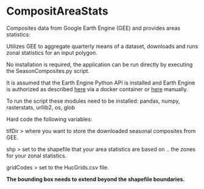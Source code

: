 # CompositAreaStats
Composites data from Google Earth Engine (GEE) and provides areas statistics:

Utilizes GEE to aggregate quarterly means of a dataset, downloads and runs zonal statistics for an input polygon.

No installation is required, the application can be run directly by executing the SeasonComposites.py script.

It is assumed that the Earth Engine Python API is installed and Earth Engine is authorized as described [here](https://developers.google.com/earth-engine/python_install) via a docker container or [here](https://developers.google.com/earth-engine/python_install_manual) manually.

To run the script these modules need to be installed:
pandas, numpy, rasterstats, urllib2, os, glob

Hard code the following variables:

tifDir >  where you want to store the downloaded seasonal composites from GEE.

shp > set to the shapefile that your area statistics are based on .. the zones for your zonal statistics.

gridCodes > set to the HucGrids.csv file.

**The bounding box needs to extend beyond the shapefile boundaries.**
